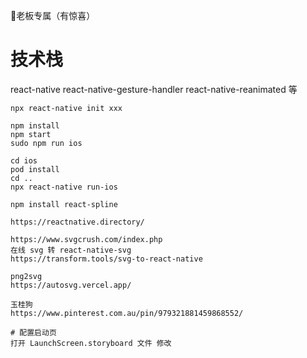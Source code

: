 🐑老板专属（有惊喜）

# 技术栈

react-native react-native-gesture-handler react-native-reanimated 等

```
npx react-native init xxx

```

```
npm install
npm start
sudo npm run ios
```

```
cd ios
pod install
cd ..
npx react-native run-ios

```

```
npm install react-spline
```

```
https://reactnative.directory/

https://www.svgcrush.com/index.php
在线 svg 转 react-native-svg
https://transform.tools/svg-to-react-native

png2svg
https://autosvg.vercel.app/

玉桂狗
https://www.pinterest.com.au/pin/979321881459868552/
```

```
# 配置启动页
打开 LaunchScreen.storyboard 文件 修改

```
